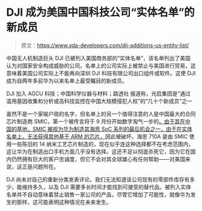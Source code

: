 # DJI 成为美国中国科技公司“实体名单”的新成员

> 原文：<https://www.xda-developers.com/dji-additions-us-entity-list/>

中国无人机制造巨头 DJI 已被列入美国商务部的“实体名单”，该名单列出了美国认为对国家安全构成威胁的公司。名单上的公司实际上被禁止与美国进行贸易，这意味着美国公司实际上不能再向深圳 DJI 科技有限公司出口组件或软件。这使 DJI 成为自两年多前华为以来名单上最受瞩目的新成员。

DJI 加入 AGCU 科技；中国科学仪器与材料；路透社 报道称，光启集团是“通过滥用基因收集和分析或高科技监控在中国大规模侵犯人权”的“几十个新成员”之一

虽然不是一个家喻户晓的名字，但名单上的另一个值得注意的人是中国最大的合同芯片制造商 SMIC，第一个被传言将于 9 月份开始数字淘气一步的[。由于其在中国的基地，SMIC 被视为华为制造其海思 SoC 系列的最后机会之一，由于在实体名单上，](https://www.xda-developers.com/us-government-blocks-chip-makers-huawei-hisilicon-kirin-soc/)[无法获得其他基于 ARM 的芯片，](https://www.xda-developers.com/us-government-blocks-chip-makers-huawei-hisilicon-kirin-soc/)因此被破坏。海思 710A 是由 SMIC 使用一些陈旧的 14 纳米工艺芯片制造的，现在似乎连这种选择都不在考虑范围内，这让华为在制造出口手机方面几乎没有选择。这还不足以彻底杀死它，因为它在国内仍然拥有巨大的客户忠诚度，但它不会对其全球雄心有任何帮助——对美国来说，这正是问题所在。

DJI 尚未对自己的重新分类发表评论。我们无法知道该公司现有的零部件库存有多少，能维持多久，以及 DJI 需要多长时间才能找到可接受的替代品。被列入实体名单并不自动意味着禁止销售一家公司的产品，尽管它增加了可能性，就像华为发生的那样，这可能表明这种情况在未来发生。